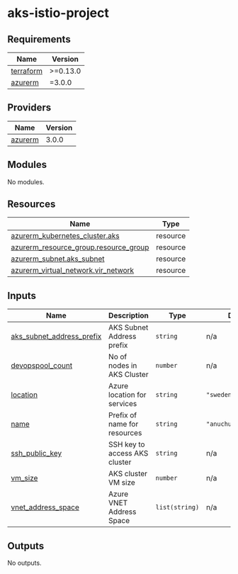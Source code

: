 # aks-istio-project
<!-- BEGINNING OF PRE-COMMIT-TERRAFORM DOCS HOOK -->
## Requirements

| Name | Version |
|------|---------|
| <a name="requirement_terraform"></a> [terraform](#requirement\_terraform) | >=0.13.0 |
| <a name="requirement_azurerm"></a> [azurerm](#requirement\_azurerm) | =3.0.0 |

## Providers

| Name | Version |
|------|---------|
| <a name="provider_azurerm"></a> [azurerm](#provider\_azurerm) | 3.0.0 |

## Modules

No modules.

## Resources

| Name | Type |
|------|------|
| [azurerm_kubernetes_cluster.aks](https://registry.terraform.io/providers/hashicorp/azurerm/3.0.0/docs/resources/kubernetes_cluster) | resource |
| [azurerm_resource_group.resource_group](https://registry.terraform.io/providers/hashicorp/azurerm/3.0.0/docs/resources/resource_group) | resource |
| [azurerm_subnet.aks_subnet](https://registry.terraform.io/providers/hashicorp/azurerm/3.0.0/docs/resources/subnet) | resource |
| [azurerm_virtual_network.vir_network](https://registry.terraform.io/providers/hashicorp/azurerm/3.0.0/docs/resources/virtual_network) | resource |

## Inputs

| Name | Description | Type | Default | Required |
|------|-------------|------|---------|:--------:|
| <a name="input_aks_subnet_address_prefix"></a> [aks\_subnet\_address\_prefix](#input\_aks\_subnet\_address\_prefix) | AKS Subnet Address prefix | `string` | n/a | yes |
| <a name="input_devopspool_count"></a> [devopspool\_count](#input\_devopspool\_count) | No of nodes in AKS Cluster | `number` | n/a | yes |
| <a name="input_location"></a> [location](#input\_location) | Azure location for services | `string` | `"swedencentral"` | no |
| <a name="input_name"></a> [name](#input\_name) | Prefix of name for resources | `string` | `"anuchunduridevops"` | no |
| <a name="input_ssh_public_key"></a> [ssh\_public\_key](#input\_ssh\_public\_key) | SSH key to access AKS cluster | `string` | n/a | yes |
| <a name="input_vm_size"></a> [vm\_size](#input\_vm\_size) | AKS cluster VM size | `number` | n/a | yes |
| <a name="input_vnet_address_space"></a> [vnet\_address\_space](#input\_vnet\_address\_space) | Azure VNET Address Space | `list(string)` | n/a | yes |

## Outputs

No outputs.
<!-- END OF PRE-COMMIT-TERRAFORM DOCS HOOK -->
